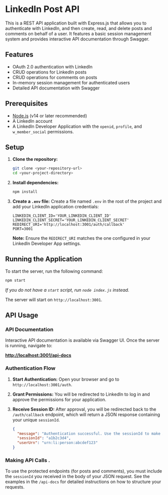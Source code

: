 # LinkedIn Post API

This is a REST API application built with Express.js that allows you to authenticate with LinkedIn, and then create, read, and delete posts and comments on behalf of a user. It features a basic session management system and provides interactive API documentation through Swagger.

## Features

- OAuth 2.0 authentication with LinkedIn
- CRUD operations for LinkedIn posts
- CRUD operations for comments on posts
- In-memory session management for authenticated users
- Detailed API documentation with Swagger

## Prerequisites

- [Node.js](https://nodejs.org/) (v14 or later recommended)
- A LinkedIn account
- A LinkedIn Developer Application with the `openid`, `profile`, and `w_member_social` permissions.

## Setup

1.  **Clone the repository:**
    ```bash
    git clone <your-repository-url>
    cd <your-project-directory>
    ```

2.  **Install dependencies:**
    ```bash
    npm install
    ```

3.  **Create a `.env` file:**
    Create a file named `.env` in the root of the project and add your LinkedIn application credentials:

    ```env
    LINKEDIN_CLIENT_ID='YOUR_LINKEDIN_CLIENT_ID'
    LINKEDIN_CLIENT_SECRET='YOUR_LINKEDIN_CLIENT_SECRET'
    REDIRECT_URI='http://localhost:3001/auth/callback'
    PORT=3001
    ```
    
    **Note:** Ensure the `REDIRECT_URI` matches the one configured in your LinkedIn Developer App settings.

## Running the Application

To start the server, run the following command:

```bash
npm start
```
*If you do not have a `start` script, run `node index.js` instead.*

The server will start on `http://localhost:3001`.

## API Usage

### API Documentation

Interactive API documentation is available via Swagger UI. Once the server is running, navigate to:

**[http://localhost:3001/api-docs](http://localhost:3001/api-docs)**

### Authentication Flow

1.  **Start Authentication:** Open your browser and go to `http://localhost:3001/auth`.
2.  **Grant Permissions:** You will be redirected to LinkedIn to log in and approve the permissions for your application.
3.  **Receive Session ID:** After approval, you will be redirected back to the `/auth/callback` endpoint, which will return a JSON response containing your unique `sessionId`.

    ```json
    {
      "message": "Authentication successful. Use the sessionId to make API calls.",
      "sessionId": "a1b2c3d4",
      "userUrn": "urn:li:person:abcdef123"
    }
    ```

### Making API Calls .

To use the protected endpoints (for posts and comments), you must include the `sessionId` you received in the body of your JSON request. See the examples in the `/api-docs` for detailed instructions on how to structure your requests. 
